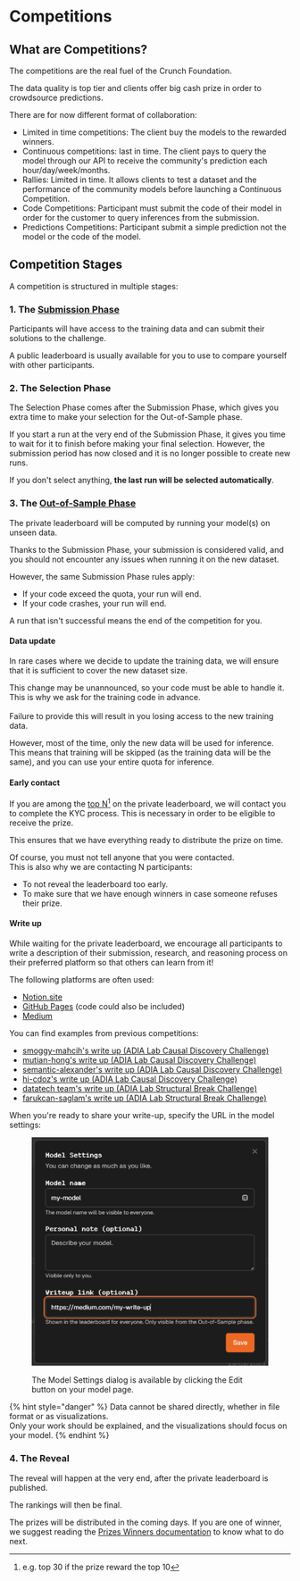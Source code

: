 # Competitions

## What are Competitions?

The competitions are the real fuel of the Crunch Foundation.&#x20;

The data quality is top tier and clients offer big cash prize in order to crowdsource predictions.

There are for now different format of collaboration:

* Limited in time competitions: The client buy the models to the rewarded winners.
* Continuous competitions: last in time. The client pays to query the model through our API to receive the community's prediction each hour/day/week/months.
* Rallies: Limited in time. It allows clients to test a dataset and the performance of the community models before launching a Continuous Competition.
* Code Competitions: Participant must submit the code of their model in order for the customer to query inferences from the submission.
* Predictions Competitions: Participant submit a simple prediction not the model or the code of the model.

## Competition Stages

A competition is structured in multiple stages:

### 1. The [Submission Phase](../../other/glossary.md#submission-phase)

Participants will have access to the training data and can submit their solutions to the challenge.

A public leaderboard is usually available for you to use to compare yourself with other participants.

### 2. The Selection Phase

The Selection Phase comes after the Submission Phase, which gives you extra time to make your selection for the Out-of-Sample phase.

If you start a run at the very end of the Submission Phase, it gives you time to wait for it to finish before making your final selection. However, the submission period has now closed and it is no longer possible to create new runs.

If you don't select anything, **the last run will be selected automatically**.

### 3. The [Out-of-Sample Phase](../../other/glossary.md#out-of-sample-phase)

The private leaderboard will be computed by running your model(s) on unseen data.

Thanks to the Submission Phase, your submission is considered valid, and you should not encounter any issues when running it on the new dataset.

However, the same Submission Phase rules apply:

* If your code exceed the quota, your run will end.
* If your code crashes, your run will end.

A run that isn't successful means the end of the competition for you.

#### Data update

In rare cases where we decide to update the training data, we will ensure that it is sufficient to cover the new dataset size.

This change may be unannounced, so your code must be able to handle it. This is why we ask for the training code in advance.\
\
Failure to provide this will result in you losing access to the new training data.

However, most of the time, only the new data will be used for inference.\
This means that training will be skipped (as the training data will be the same), and you can use your entire quota for inference.

#### Early contact

If you are among the [top N](#user-content-fn-1)[^1] on the private leaderboard, we will contact you to complete the KYC process. This is necessary in order to be eligible to receive the prize.

This ensures that we have everything ready to distribute the prize on time.

Of course, you must not tell anyone that you were contacted.\
This is also why we are contacting N participants:

* To not reveal the leaderboard too early.
* To make sure that we have enough winners in case someone refuses their prize.

#### Write up

While waiting for the private leaderboard, we encourage all participants to write a description of their submission, research, and reasoning process on their preferred platform so that others can learn from it!

The following platforms are often used:

* [Notion.site](https://www.notion.com/product/sites)
* [GitHub Pages](https://docs.github.com/en/pages/getting-started-with-github-pages/creating-a-github-pages-site) (code could also be included)
* [Medium](https://medium.com)

You can find examples from previous competitions:

* [smoggy-mahcih's write up (ADIA Lab Causal Discovery Challenge)](https://thetourney.github.io/adia-report/)
* [mutian-hong's write up (ADIA Lab Causal Discovery Challenge)](https://stream-physician-14c.notion.site/ADIA-Lab-Causal-Discovery-Challenge-Rank3-Solution-1397f010c9428099aa82e4503cad1c20#1457f010c94280cfb541c60cc9f55b97)
* [semantic-alexander's write up (ADIA Lab Causal Discovery Challenge)](https://medium.com/@alexkiechlecornish/4th-place-solution-100k-causal-discovery-challenge-adia-lab-x-crunchdao-e0f88c9eda8e)
* [hi-cdoz's write up (ADIA Lab Causal Discovery Challenge)](https://medium.com/@htnu/the-5th-place-solution-to-the-adia-causal-discovery-challenge-2024-236d5036e03a)
* [datatech team's write up (ADIA Lab Structural Break Challenge)](https://messy-plain-a65.notion.site/ADIA25-211402a1a1b780428471eaed714e285b)
* [farukcan-saglam's write up (ADIA Lab Structural Break Challenge)](adia-lab-structural-break-challenge.md)

When you're ready to share your write-up, specify the URL in the model settings:

<figure><img src="../../.gitbook/assets/image (1).png" alt=""><figcaption><p>The Model Settings dialog is available by clicking the Edit button on your model page.</p></figcaption></figure>

{% hint style="danger" %}
Data cannot be shared directly, whether in file format or as visualizations.\
Only your work should be explained, and the visualizations should focus on your model.
{% endhint %}

### 4. The Reveal

The reveal will happen at the very end, after the private leaderboard is published.

The rankings will then be final.

The prizes will be distributed in the coming days. If you are one of winner, we suggest reading the [Prizes Winners documentation](../faqs/prize-winners.md) to know what to do next.

[^1]: e.g. top 30 if the prize reward the top 10
